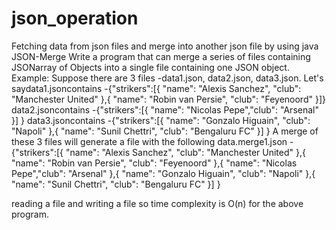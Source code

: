 # json_operation
Fetching data from json files and merge into another json file by using java
JSON-Merge
Write a program that can merge a series of files containing JSONarray of Objects into a single
file containing one JSON object.
Example: Suppose there are 3 files -data1.json, data2.json, data3.json.
Let's saydata1.jsoncontains -{"strikers":[{ "name": "Alexis Sanchez", "club": "Manchester
United" },{ "name": "Robin van Persie", "club": "Feyenoord" }]}
data2.jsoncontains -{"strikers":[{ "name": "Nicolas Pepe","club": "Arsenal" }] }
data3.jsoncontains -{"strikers":[{ "name": "Gonzalo Higuain", "club": "Napoli" },{ "name": "Sunil
Chettri", "club": "Bengaluru FC" }] }
A merge of these 3 files will generate a file with the following data.merge1.json -{"strikers":[{
"name": "Alexis Sanchez", "club": "Manchester United" },{ "name": "Robin van Persie", "club":
"Feyenoord" },{ "name": "Nicolas Pepe","club": "Arsenal" },{ "name": "Gonzalo Higuain", "club":
"Napoli" },{ "name": "Sunil Chettri", "club": "Bengaluru FC" }] }

reading a file and writing a file so time complexity is O(n) for the above program.
